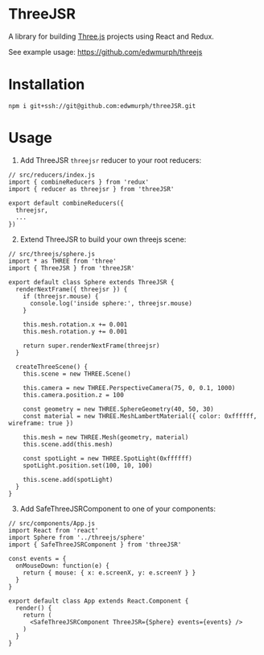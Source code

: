 # ThreeJSR

A library for building [Three.js](https://threejs.org/) projects using React and Redux.

See example usage: https://github.com/edwmurph/threejs

# Installation

```
npm i git+ssh://git@github.com:edwmurph/threeJSR.git
```

# Usage

1. Add ThreeJSR `threejsr` reducer to your root reducers:
```
// src/reducers/index.js
import { combineReducers } from 'redux'
import { reducer as threejsr } from 'threeJSR'

export default combineReducers({
  threejsr,
  ...
})
```

2. Extend ThreeJSR to build your own threejs scene:
```
// src/threejs/sphere.js
import * as THREE from 'three'
import { ThreeJSR } from 'threeJSR'

export default class Sphere extends ThreeJSR {
  renderNextFrame({ threejsr }) {
    if (threejsr.mouse) {
      console.log('inside sphere:', threejsr.mouse)
    }

    this.mesh.rotation.x += 0.001
    this.mesh.rotation.y += 0.001

    return super.renderNextFrame(threejsr)
  }

  createThreeScene() {
    this.scene = new THREE.Scene()

    this.camera = new THREE.PerspectiveCamera(75, 0, 0.1, 1000)
    this.camera.position.z = 100

    const geometry = new THREE.SphereGeometry(40, 50, 30)
    const material = new THREE.MeshLambertMaterial({ color: 0xffffff, wireframe: true })

    this.mesh = new THREE.Mesh(geometry, material)
    this.scene.add(this.mesh)

    const spotLight = new THREE.SpotLight(0xffffff)
    spotLight.position.set(100, 10, 100)

    this.scene.add(spotLight)
  }
}
```

3. Add SafeThreeJSRComponent to one of your components:
```
// src/components/App.js
import React from 'react'
import Sphere from '../threejs/sphere'
import { SafeThreeJSRComponent } from 'threeJSR'

const events = {
  onMouseDown: function(e) {
    return { mouse: { x: e.screenX, y: e.screenY } }
  }
}

export default class App extends React.Component {
  render() {
    return (
      <SafeThreeJSRComponent ThreeJSR={Sphere} events={events} />
    )
  }
}
```
